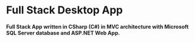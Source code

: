 # Full Stack Desktop App
#### Full Stack App written in CSharp (C#) in MVC architecture with Microsoft SQL Server database and ASP.NET Web App.
